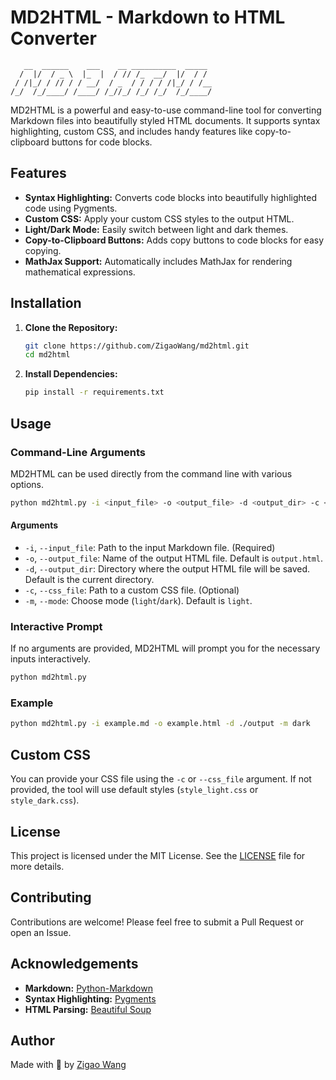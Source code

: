 # MD2HTML - Markdown to HTML Converter

```
   __  ______    ___    __ __________  _____ 
  /  |/  / _ \  |_  |  / // /_  __/  |/  / / 
 / /|_/ / // / / __/  / _  / / / / /|_/ / /__
/_/  /_/____/ /____/ /_//_/ /_/ /_/  /_/____/
```

MD2HTML is a powerful and easy-to-use command-line tool for converting Markdown files into beautifully styled HTML documents. It supports syntax highlighting, custom CSS, and includes handy features like copy-to-clipboard buttons for code blocks.

## Features

- **Syntax Highlighting:** Converts code blocks into beautifully highlighted code using Pygments.
- **Custom CSS:** Apply your custom CSS styles to the output HTML.
- **Light/Dark Mode:** Easily switch between light and dark themes.
- **Copy-to-Clipboard Buttons:** Adds copy buttons to code blocks for easy copying.
- **MathJax Support:** Automatically includes MathJax for rendering mathematical expressions.

## Installation

1. **Clone the Repository:**
    ```sh
    git clone https://github.com/ZigaoWang/md2html.git
    cd md2html
    ```

2. **Install Dependencies:**
    ```sh
    pip install -r requirements.txt
    ```

## Usage

### Command-Line Arguments

MD2HTML can be used directly from the command line with various options.

```sh
python md2html.py -i <input_file> -o <output_file> -d <output_dir> -c <css_file> -m <mode>
```

#### Arguments

- `-i`, `--input_file`: Path to the input Markdown file. (Required)
- `-o`, `--output_file`: Name of the output HTML file. Default is `output.html`.
- `-d`, `--output_dir`: Directory where the output HTML file will be saved. Default is the current directory.
- `-c`, `--css_file`: Path to a custom CSS file. (Optional)
- `-m`, `--mode`: Choose mode (`light`/`dark`). Default is `light`.

### Interactive Prompt

If no arguments are provided, MD2HTML will prompt you for the necessary inputs interactively.

```sh
python md2html.py
```

### Example

```sh
python md2html.py -i example.md -o example.html -d ./output -m dark
```

## Custom CSS

You can provide your CSS file using the `-c` or `--css_file` argument. If not provided, the tool will use default styles (`style_light.css` or `style_dark.css`).

## License

This project is licensed under the MIT License. See the [LICENSE](LICENSE) file for more details.

## Contributing

Contributions are welcome! Please feel free to submit a Pull Request or open an Issue.

## Acknowledgements

- **Markdown:** [Python-Markdown](https://github.com/Python-Markdown/markdown)
- **Syntax Highlighting:** [Pygments](https://pygments.org/)
- **HTML Parsing:** [Beautiful Soup](https://www.crummy.com/software/BeautifulSoup/)

## Author

Made with 💜 by [Zigao Wang](https://zigao.wang)
